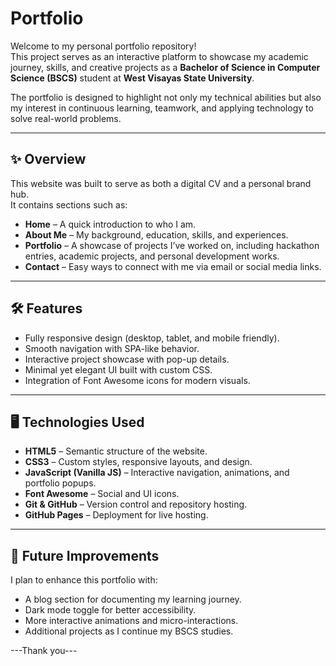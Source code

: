 # Portfolio

Welcome to my personal portfolio repository!  
This project serves as an interactive platform to showcase my academic journey, skills, and creative projects as a **Bachelor of Science in Computer Science (BSCS)** student at **West Visayas State University**.  

The portfolio is designed to highlight not only my technical abilities but also my interest in continuous learning, teamwork, and applying technology to solve real-world problems.  

---

## ✨ Overview

This website was built to serve as both a digital CV and a personal brand hub.  
It contains sections such as:

- **Home** – A quick introduction to who I am.  
- **About Me** – My background, education, skills, and experiences.  
- **Portfolio** – A showcase of projects I’ve worked on, including hackathon entries, academic projects, and personal development works.  
- **Contact** – Easy ways to connect with me via email or social media links.  

---

## 🛠️ Features

- Fully responsive design (desktop, tablet, and mobile friendly).  
- Smooth navigation with SPA-like behavior.  
- Interactive project showcase with pop-up details.  
- Minimal yet elegant UI built with custom CSS.  
- Integration of Font Awesome icons for modern visuals.  

---

## 🖥️ Technologies Used

- **HTML5** – Semantic structure of the website.  
- **CSS3** – Custom styles, responsive layouts, and design.  
- **JavaScript (Vanilla JS)** – Interactive navigation, animations, and portfolio popups.  
- **Font Awesome** – Social and UI icons.  
- **Git & GitHub** – Version control and repository hosting.  
- **GitHub Pages** – Deployment for live hosting.  

---

## 📌 Future Improvements

I plan to enhance this portfolio with:
- A blog section for documenting my learning journey.  
- Dark mode toggle for better accessibility.  
- More interactive animations and micro-interactions.  
- Additional projects as I continue my BSCS studies.  

---Thank you---

